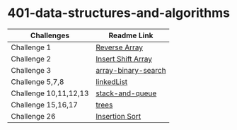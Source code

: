 # 401-data-structures-and-algorithms

Challenges | Readme Link
---  | --- 
Challenge 1                | [Reverse Array](challenges/reverseArray/reverseArr.md) 
Challenge 2                | [Insert Shift Array](challenges/array-insert-shift/array-insert-shift.md) 
Challenge 3                | [array-binary-search](challenges/array-binary-search/array-binary-search.md)
Challenge 5,7,8            | [linkedList](challenges/challeng05/linkedList.md)
Challenge 10,11,12,13      | [stack-and-queue](challenges/stack-and-queue/stack-and-queue.md)
Challenge 15,16,17         | [trees](challenges/trees/trees.md)
Challenge 26               | [Insertion Sort](challenges/Insertion-Sort/Insertion-Sort.md)


  

